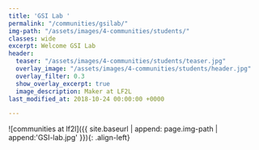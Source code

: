 ```yaml
---
title: 'GSI Lab '
permalink: "/communities/gsilab/"
img-path: "/assets/images/4-communities/students/"
classes: wide
excerpt: Welcome GSI Lab
header:
  teaser: "/assets/images/4-communities/students/teaser.jpg"
  overlay_image: "/assets/images/4-communities/students/header.jpg"
  overlay_filter: 0.3
  show_overlay_excerpt: true
  image_description: Maker at LF2L
last_modified_at: 2018-10-24 00:00:00 +0000

---
```



![communities at lf2l]({{ site.baseurl | append: page.img-path | append:'GSI-lab.jpg' }}){: .align-left}